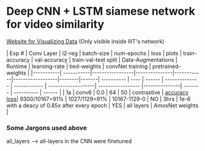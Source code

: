 # Deep CNN + LSTM siamese network for video similarity

[Website for  Visualizing Data](http://10.2.132.196/gta/gta_data.php) (Only visible inside IIIT's network)

| Exp #  | Conv Layer | l2-reg | batch-size | num-epochs | loss | plots | train-accuracy | val-accuracy | train-val-test split  | Data-Augmentations | Runtime | learning-rate | tied-weights | convNet training | pretrained-weights |
|-----------| -----------|-----------------|---------------|------------|------------------|--------|-------| ---------- | ---- | ------ | -------------- | ------------ | -------------------| ----------------- |---------------| ------- | ---------- | ------ |
| 1a | conv6 | 0.0 | 64 | 50 | contrastive | [accuracy](images/image-siamese/exp1/accuracy_1a.pdf)   [loss](images/image-siamese/loss_1a.pdf)| 9300/10167=91% | 1027/1129=91% | 10167-1129-0 | NO |  3hrs | 1e-6 with a deacy of 0.85x after every epoch | YES | all layers | AmosNet weights | 


### Some Jargons used above  
all_layers --> all-layers in the CNN were finetuned
